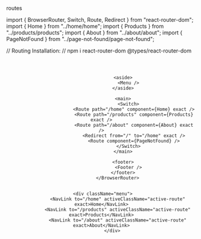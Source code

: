 routes


import { BrowserRouter, Switch, Route, Redirect } from "react-router-dom";
import { Home } from "../home/home";
import { Products } from "../products/products";
import { About } from "../about/about";
import { PageNotFound } from "../page-not-found/page-not-found";

// Routing Installation: 
// npm i react-router-dom @types/react-router-dom


  <BrowserRouter>
                    <header>
                        <Header />
                    </header>

                    <aside>
                        <Menu />
                    </aside>

                    <main>
                        <Switch>
                            <Route path="/home" component={Home} exact />
                            <Route path="/products" component={Products} exact />
                            <Route path="/about" component={About} exact />
                            <Redirect from="/" to="/home" exact />
                            <Route component={PageNotFound} />
                        </Switch>
                    </main>

                    <footer>
                        <Footer />
                    </footer>
                </BrowserRouter>


     <div className="menu">
                <NavLink to="/home" activeClassName="active-route" exact>Home</NavLink>
                <NavLink to="/products" activeClassName="active-route" exact>Products</NavLink>
                <NavLink to="/about" activeClassName="active-route" exact>About</NavLink>
            </div>